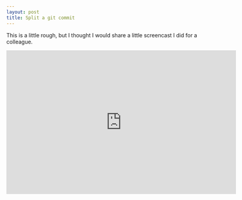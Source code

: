 ```yaml
---
layout: post
title: Split a git commit
---
```


This is a little rough, but I thought I would share a little screencast I did for a colleague.

<iframe src="http://player.vimeo.com/video/20795794?title=0&amp;byline=0&amp;portrait=0&amp;color=dd4499" width="601" height="376" frameborder="0"></iframe>

<div class="clear"></div>
